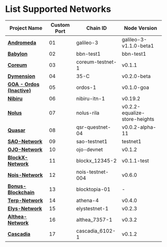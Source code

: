 # List Supported Networks

|Project Name|Custom Port|Chain ID|Node Version|
|------------|-----------|--------|------------|
|**[**Andromeda**](https://github.com/hexskrt/testnet_installation/tree/main/Andromeda)**|01|galileo-3|galileo-3-v1.1.0-beta1|
|**[**Babylon**](https://github.com/hexskrt/testnet_installation/tree/main/Babylon)**|02|bbn-test1|bbn-test1|
|**[**Coreum**](https://github.com/hexskrt/testnet_installation/tree/main/Coreum)**|03|coreum-testnet-1|v0.1.1|
|**[**Dymension**](https://github.com/hexskrt/testnet_installation/tree/main/Dymension)**|04|35-C|v0.2.0-beta|
|**[GOA - Ordos (Inactive)](https://github.com/hexskrt/testnet_installation/tree/main/GOA)**|05|ordos-1|v0.1.0-goa|
|**[**Nibiru**](https://github.com/hexskrt/testnet_installation/tree/main/Nibiru-ITN)**|06|nibiru-itn-1|v0.19.2|
|**[**Nolus**](https://github.com/hexskrt/testnet_installation/blob/main/Nolus)**|07|nolus-rila|v0.2.2-equalize-store-heights|
|**[**Quasar**](https://github.com/hexskrt/testnet_installation/tree/main/Quasar)**|08|qsr-questnet-04|v0.0.2-alpha-11|
|**[**SAO-Network**](https://github.com/hexskrt/testnet_installation/tree/main/SAO-Network)**|09|sao-testnet1|testnet1|
|**[**OJO-Network**](https://github.com/hexskrt/testnet_installation/tree/main/Ojo)**|10|ojo-devnet|v0.1.2|
|**[**BlockX-Network**](https://github.com/hexskrt/testnet_installation/tree/main/BlockX)**|11|blockx_12345-2|v0.1.1-test|
|**[**Nois-Network**](https://github.com/hexskrt/testnet_installation/tree/main/Nois-Network)**|12|nois-testnet-004|v0.6.0|
|**[**Bonus-Blockchain**](https://github.com/hexskrt/testnet_installation/tree/main/BonusBlock)**|13|blocktopia-01|-|
|**[**Terp-Network**](https://github.com/hexskrt/testnet_installation/tree/main/Terp-Network)**|14|athena-4|v0.4.0|
|**[**Elys-Network**](https://github.com/hexskrt/testnet_installation/tree/main/Elys-Network)**|15|elystestnet-1|v0.2.3|
|**[**Althea-Network**](https://github.com/hexskrt/testnet_installation/tree/main/Althea)**|16|althea_7357-1|v0.3.2|
|**[**Cascadia**](https://github.com/hexskrt/testnet_installation/tree/main/Cascadia)**|17|cascadia_6102-1|v0.1.2|

